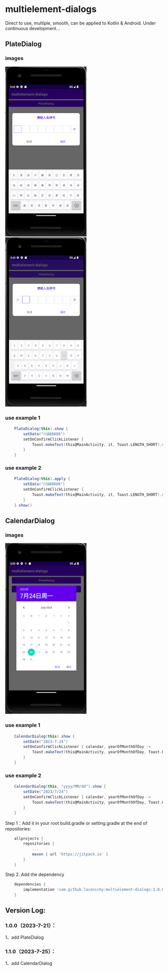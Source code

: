 # multielement-dialogs
Direct to use, multiple, smooth, can be applied to Kotlin &amp; Android.
Under continuous development...

## PlateDialog
### images
![](images/demo_plate_provinces_keyboard.png) ![](images/demo_plate_letter_keyboard.png)

### use example 1
```gradle
    PlateDialog(this).show {
        setData("川A88888")
        setOnConfirmClickListener {
            Toast.makeText(this@MainActivity, it, Toast.LENGTH_SHORT).show()
        }
    }
```

### use example 2
```gradle
    PlateDialog(this).apply {
        setData("川A88888")
        setOnConfirmClickListener {
            Toast.makeText(this@MainActivity, it, Toast.LENGTH_SHORT).show()
        }
    }.show()
```

## CalendarDialog
### images
![](images/demo_calendar.png)

### use example 1
```gradle
    CalendarDialog(this).show {
        setDate("2023-7-24")
        setOnConfirmClickListener { calendar, yearOfMonthOfDay ->
            Toast.makeText(this@MainActivity, yearOfMonthOfDay, Toast.LENGTH_SHORT).show()
        }
    }
```
### use example 2
```gradle
    CalendarDialog(this, "yyyy/MM/dd").show {
        setDate("2023/7/24")
        setOnConfirmClickListener { calendar, yearOfMonthOfDay ->
            Toast.makeText(this@MainActivity, yearOfMonthOfDay, Toast.LENGTH_SHORT).show()
        }
    }
```

Step 1：Add it in your root build.gradle or setting.gradle at the end of repositories:
```gradle
    allprojects {
    	repositories {
    		...
    		maven { url 'https://jitpack.io' }
    	}
    }
```
Step 2. Add the dependency
```gradle
    dependencies {
	    implementation 'com.github.laconichy:multielement-dialogs:1.0.0'
	}
```

## Version Log:
### 1.0.0（2023-7-21）：
1、add PlateDialog
### 1.1.0（2023-7-25）：
1、add CalendarDialog